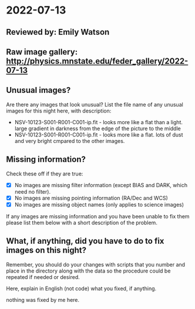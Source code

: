 # 2022-07-13

## Reviewed by:   Emily Watson

## Raw image gallery: http://physics.mnstate.edu/feder_gallery/2022-07-13

## Unusual images?

Are there any images that look unusual? List the file name of any unusual images for this night here, with description:

+ NSV-10123-S001-R001-C001-ip.fit - looks more like a flat than a light. large gradient in darkness from the edge of the picture to the middle 
+ NSV-10123-S001-R001-C001-ip.fit - looks more like a flat. lots of dust and very bright cmpared to the other images. 


## Missing information?

Check these off if they are true:

- [x] No images are missing filter information (except BIAS and DARK, which need no filter).
- [x] No images are missing pointing information (RA/Dec and WCS)
- [x] No images are missing object names (only applies to science images)

If any images are missing information and you have been unable to fix them please list
them below with a short description of the problem.


## What, if anything, did you have to do to fix images on this night?

Remember, you should do your changes with scripts that you number and place in the
directory along with the data so the procedure could be repeated if needed or
desired.

Here, explain in English (not code) what you fixed, if anything.

nothing was fixed by me here. 
